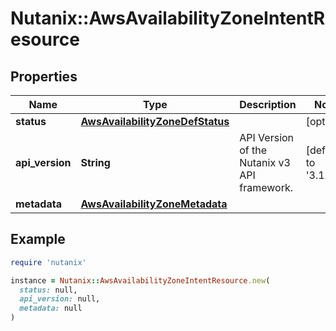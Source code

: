 # Nutanix::AwsAvailabilityZoneIntentResource

## Properties

| Name | Type | Description | Notes |
| ---- | ---- | ----------- | ----- |
| **status** | [**AwsAvailabilityZoneDefStatus**](AwsAvailabilityZoneDefStatus.md) |  | [optional] |
| **api_version** | **String** | API Version of the Nutanix v3 API framework. | [default to &#39;3.1.0&#39;] |
| **metadata** | [**AwsAvailabilityZoneMetadata**](AwsAvailabilityZoneMetadata.md) |  |  |

## Example

```ruby
require 'nutanix'

instance = Nutanix::AwsAvailabilityZoneIntentResource.new(
  status: null,
  api_version: null,
  metadata: null
)
```


